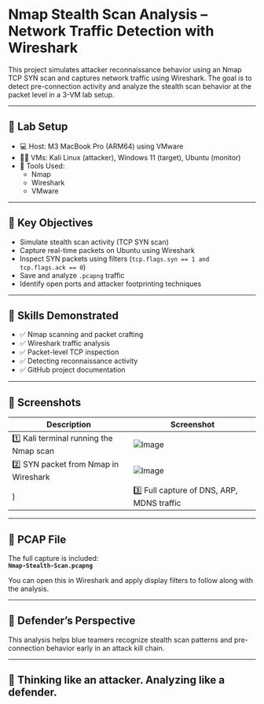 # Nmap Stealth Scan Analysis – Network Traffic Detection with Wireshark

This project simulates attacker reconnaissance behavior using an Nmap TCP SYN scan and captures network traffic using Wireshark. The goal is to detect pre-connection activity and analyze the stealth scan behavior at the packet level in a 3-VM lab setup.

---

## 🧪 Lab Setup

- 💻 Host: M3 MacBook Pro (ARM64) using VMware
- 🐱‍💻 VMs: Kali Linux (attacker), Windows 11 (target), Ubuntu (monitor)
- 🔧 Tools Used:
  - Nmap
  - Wireshark
  - VMware

---

## 📌 Key Objectives

- Simulate stealth scan activity (TCP SYN scan)
- Capture real-time packets on Ubuntu using Wireshark
- Inspect SYN packets using filters (`tcp.flags.syn == 1 and tcp.flags.ack == 0`)
- Save and analyze `.pcapng` traffic
- Identify open ports and attacker footprinting techniques

---

## 🧠 Skills Demonstrated

- ✅ Nmap scanning and packet crafting
- ✅ Wireshark traffic analysis
- ✅ Packet-level TCP inspection
- ✅ Detecting reconnaissance activity
- ✅ GitHub project documentation

---

## 📸 Screenshots

| Description | Screenshot |
|------------|------------|
| 1️⃣ Kali terminal running the Nmap scan | ![Image](https://github.com/user-attachments/assets/84856b75-90dd-4555-838e-0010d0ec87e2) |
| 2️⃣ SYN packet from Nmap in Wireshark | ![Image](https://github.com/user-attachments/assets/cde2aa6d-ea3a-4e3e-8fd0-6de92e94d258) |
)| 3️⃣ Full capture of DNS, ARP, MDNS traffic | ![Wireshark Full](images/wireshark-full-packetview.png) |

---

## 📂 PCAP File

The full capture is included:  
**`Nmap-Stealth-Scan.pcapng`**

You can open this in Wireshark and apply display filters to follow along with the analysis.

---

## 🔐 Defender’s Perspective

This analysis helps blue teamers recognize stealth scan patterns and pre-connection behavior early in an attack kill chain.

---

## 🧠 Thinking like an attacker. Analyzing like a defender.
